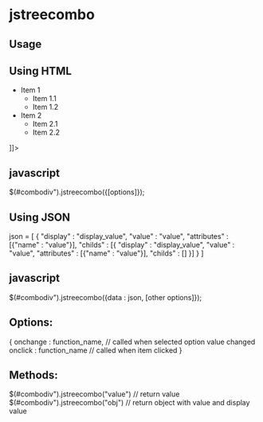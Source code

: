 # jstreecombo

Usage
------

Using HTML
----
<![CDATA[
<div id="combodiv">
	 <ul>
		<li id="xxx" data-value="1">Item 1
			<ul>
				<li id="xxx" data-value="1.1"> Item 1.1 </li>
				<li id="xxx" data-value="1.2"> Item 1.2 </li>
			</ul>
		</li>
		<li data-value="2"> Item 2
			<ul>
				<li id="xxx" data-value="2.1"> Item 2.1 </li>
				<li id="xxx" data-value="2.2"> Item 2.2 </li>
			</ul>
		</li>
	 </ul>
</div>
]]>
javascript
-----------
  $(#combodiv").jstreecombo({[options]});

Using JSON
----------
json =  [
        	{ "display"    : "display_value", 
        	  "value"      : "value",
        	  "attributes" : [{"name" : "value"}],
        	  "childs"     : [{ "display"    : "display_value", 
        					  "value"      : "value",
        					  "attributes" : [{"name" : "value"}],
        					  "childs"     : []
        					}]
        	}
         ]

javascript
----------
$(#combodiv").jstreecombo({data : json, [other options]});

Options: 
---------
  {
    onchange : function_name, // called when selected option value changed
    onclick : function_name   // called when item clicked
  }
  
Methods:
--------
$(#combodiv").jstreecombo("value") // return value
$(#combodiv").jstreecombo("obj")   // return object with value and display value

